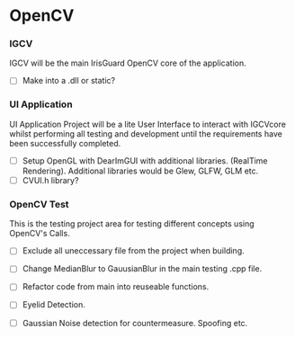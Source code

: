# **OpenCV**
 
 
### **IGCV**
 
 IGCV will be the main IrisGuard OpenCV core of the application.
 
 - [ ] Make into a .dll or static?

### **UI Application**

UI Application Project will be a lite User Interface to interact with IGCVcore whilst
performing all testing and development until the requirements have been successfully completed.

- [ ] Setup OpenGL with DearImGUI with additional libraries. (RealTime Rendering).
      Additional libraries would be Glew, GLFW, GLM etc.
- [ ] CVUI.h library?

### **OpenCV Test**

This is the testing project area for testing different concepts using OpenCV's Calls.

- [ ] Exclude all uneccessary file from the project when building. 
- [ ] Change MedianBlur to GauusianBlur in the main testing .cpp file.
- [ ] Refactor code from main into reuseable functions.
- [ ] Eyelid Detection.
- [ ] Gaussian Noise detection for countermeasure. Spoofing etc.

